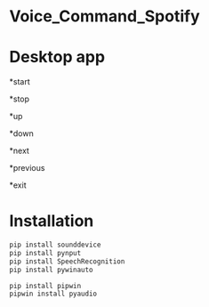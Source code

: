 # Voice_Command_Spotify
# Desktop app


*start

*stop

*up

*down

*next

*previous

*exit

# Installation

```sh
pip install sounddevice
pip install pynput
pip install SpeechRecognition
pip install pywinauto

pip install pipwin
pipwin install pyaudio

```
